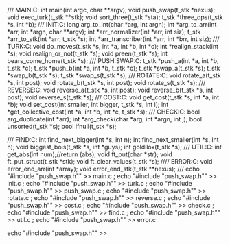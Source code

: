 
///		MAIN:C:
int		main(int argc, char **argv);
void		push_swap(t_stk *nexus);
void		exec_turk(t_stk **stk);
void		sort_three(t_stk *sta);
t_stk		*three_ops(t_stk *s, int *b);
///		INIT:C:
long		arg_to_int(char *arg, int argn);
int		*arg_to_arr(int *arr, int *argn, char **argv);
int		*arr_normalizer(int *arr, int siz);
t_stk		*arr_to_stk(int *arr, t_stk *s);
int		*arr_transcriber(int *arr, int *brr, int siz);
///		TURK:C:
void		do_moves(t_stk *s, int *a, int *b, int *c);
int		*realign_stack(int *s);
void		realign_or_not(t_stk *s);
void		preen(t_stk *s);
int		bears_come_home(t_stk *s);
///		PUSH:SWAP:C:
t_stk		*push_a(int *a, int *b, t_stk *c);
t_stk		*push_b(int *a, int *b, t_stk *c);
t_stk		*swap_a(t_stk *s);
t_stk		*swap_b(t_stk *s);
t_stk		*swap_s(t_stk *s);
///		ROTATE:C:
void		rotate_a(t_stk *s, int post);
void		rotate_b(t_stk *s, int post);
void		rotate_s(t_stk *s);
///		REVERSE:C:
void		reverse_a(t_stk *s, int post);
void		reverse_b(t_stk *s, int post);
void		reverse_s(t_stk *s);
///		COST:C:
void		get_cost(t_stk *s, int *a, int *b);
void		set_cost(int smaller, int bigger, t_stk *s, int i);
int		*get_collective_cost(int *a, int *b, int *c, t_stk *s);
///		CHECK:C:
bool		arg_duplicate(int *arr);
int		*arg_check(char *arg, int *argn, int j);
bool		unsorted(t_stk *s);
bool		ifnull(t_stk *s);

///		FIND:C:
int		find_next_bigger(int *s, int n);
int		find_next_smaller(int *s, int n);
void		biggest_bois(t_stk *s, int *guys);
int		goldilox(t_stk *s);
///		UTIL:C:
int		get_abs(int num);//return (abs);
void		ft_put(char *str);
void		ft_put_struct(t_stk *stk);
void		ft_clear_values(t_stk *s);
////		ERROR:C:
void		error_end_arr(int *array);
void		error_end_stk(t_stk **nexus);
///
echo "#include \"push_swap.h\"" >> main.c ;
echo "#include \"push_swap.h\"" >> init.c ;
echo "#include \"push_swap.h\"" >> turk.c ;
echo "#include \"push_swap.h\"" >> push_swap.c ;
echo "#include \"push_swap.h\"" >> rotate.c ;
echo "#include \"push_swap.h\"" >> reverse.c ;
echo "#include \"push_swap.h\"" >> cost.c ;
echo "#include \"push_swap.h\"" >> check.c ;
echo "#include \"push_swap.h\"" >> find.c ;
echo "#include \"push_swap.h\"" >> util.c ;
echo "#include \"push_swap.h\"" >> error.c

echo "#include \"push_swap.h\"" >>